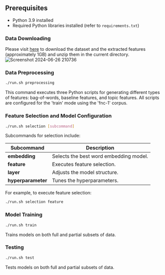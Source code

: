 ## Prerequisites
- Python 3.9 installed
- Required Python libraries installed (refer to `requirements.txt`)

### Data Downloading
Please visit [here](https://drive.google.com/drive/folders/1FpmW9SXt3loD_Cna0C33X_L83wJQDW6n?usp=drive_link) to download the dataset and the extracted features (approximately 1GB) and unzip them in the current directory.
![Screenshot 2024-06-26 210736](https://github.com/ZhangHe1019/Attention-based-Model-for-Stance-Detection-in-Fake-News-Challenge/assets/103262469/747d2621-05bf-4cd9-a732-4ec3d7d1b1a4)


### Data Preprocessing
```bash
./run.sh preprocessing
```
This command executes three Python scripts for generating different types of features: bag-of-words, baseline features, and topic features. All scripts are configured for the 'train' mode using the 'fnc-1' corpus.

### Feature Selection and Model Configuration
```bash
./run.sh selection [subcommand]
```
Subcommands for selection include:

| Subcommand      | Description                             |
|-----------------|-----------------------------------------|
| **embedding**   | Selects the best word embedding model.  |
| **feature**     | Executes feature selection.             |
| **layer**       | Adjusts the model structure.            |
| **hyperparameter** | Tunes the hyperparameters.           |

For example, to execute feature selection:
```bash
./run.sh selection feature
```

### Model Training
```bash
./run.sh train
```
Trains models on both full and partial subsets of data.

### Testing
```bash
./run.sh test
```
Tests models on both full and partial subsets of data.

